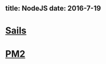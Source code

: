 title: NodeJS
date: 2016-7-19
---

# [Sails](http://sailsjs.org/)

# [PM2](https://github.com/Unitech/pm2)


